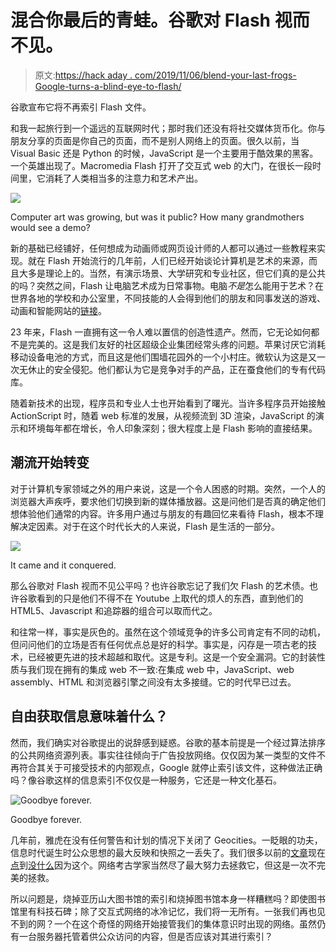 # 混合你最后的青蛙。谷歌对 Flash 视而不见。

> 原文:[https://hack aday . com/2019/11/06/blend-your-last-frogs-Google-turns-a-blind-eye-to-flash/](https://hackaday.com/2019/11/06/blend-your-last-frogs-google-turns-a-blind-eye-to-flash/)

谷歌宣布它将不再索引 Flash 文件。

和我一起旅行到一个遥远的互联网时代；那时我们还没有将社交媒体货币化。你与朋友分享的页面是你自己的页面，而不是别人网络上的页面。很久以前，当 Visual Basic 还是 Python 的时候，JavaScript 是一个主要用于酷效果的黑客。一个英雄出现了。Macromedia Flash 打开了交互式 web 的大门，在很长一段时间里，它消耗了人类相当多的注意力和艺术产出。

[![](../Images/3ae1716104c66461b01d69e902f69476.png)](https://hackaday.com/wp-content/uploads/2019/10/FC-SR-logo.jpg)

Computer art was growing, but was it public? How many grandmothers would see a demo?

新的基础已经铺好，任何想成为动画师或网页设计师的人都可以通过一些教程来实现。就在 Flash 开始流行的几年前，人们已经开始谈论计算机是艺术的来源，而且大多是理论上的。当然，有演示场景、大学研究和专业社区，但它们真的是公共的吗？突然之间，Flash 让电脑艺术成为日常事物。电脑*不是*怎么能用于艺术？在世界各地的学校和办公室里，不同技能的人会得到他们的朋友和同事发送的游戏、动画和智能网站的[链接](https://hackaday.com/2016/12/03/ask-hackaday-whats-your-favorite-internet-relic/)。

23 年来，Flash 一直拥有这一令人难以置信的创造性遗产。然而，它无论如何都不是完美的。这是我们友好的社区超级企业集团经常头疼的问题。苹果讨厌它消耗移动设备电池的方式，而且这是他们围墙花园外的一个小村庄。微软认为这是又一次无休止的安全侵犯。他们都认为它是竞争对手的产品，正在蚕食他们的专有代码库。

随着新技术的出现，程序员和专业人士也开始看到了曙光。当许多程序员开始接触 ActionScript 时，随着 web 标准的发展，从视频流到 3D 渲染，JavaScript 的演示和环境每年都在增长，令人印象深刻；很大程度上是 Flash 影响的直接结果。

## 潮流开始转变

对于计算机专家领域之外的用户来说，这是一个令人困惑的时期。突然，一个人的浏览器大声疾呼，要求他们切换到新的媒体播放器。这是问他们是否真的确定他们想体验他们通常的内容。许多用户通过与朋友的有趣回忆来看待 Flash，根本不理解决定因素。对于在这个时代长大的人来说，Flash 是生活的一部分。

[![](../Images/cb66eb7eec430ebf7395d9679c4375ed.png)](https://hackaday.com/wp-content/uploads/2019/10/HTML5_Shiny_Icon.png)

It came and it conquered.

那么谷歌对 Flash 视而不见公平吗？也许谷歌忘记了我们欠 Flash 的艺术债。也许谷歌看到的只是他们不得不在 Youtube 上取代的烦人的东西，直到他们的 HTML5、Javascript 和追踪器的组合可以取而代之。

和往常一样，事实是灰色的。虽然在这个领域竞争的许多公司肯定有不同的动机，但问问他们的立场是否有任何优点总是好的科学。事实是，闪存是一项古老的技术，已经被更先进的技术超越和取代。这是专利。这是一个安全漏洞。它的封装性质与我们现在拥有的集成 web 不一致:在集成 web 中，JavaScript、web assembly、HTML 和浏览器引擎之间没有太多接缝。它的时代早已过去。

## 自由获取信息意味着什么？

然而，我们确实对谷歌提出的说辞感到疑惑。谷歌的基本前提是一个经过算法排序的公共网络资源列表。事实往往倾向于广告投放网络。仅仅因为某一类型的文件不再符合其关于可接受技术的内部观点，Google 就停止索引该文件，这种做法正确吗？像谷歌这样的信息索引不仅仅是一种服务，它还是一种文化基石。

![Goodbye forever. ](../Images/788d2a17dfb5e4d8fd4c15c2dae6e602.png)

Goodbye forever.

几年前，雅虎在没有任何警告和计划的情况下关闭了 Geocities。一眨眼的功夫，信息时代诞生时公众思想的最大反映和快照之一丢失了。我们很多以前的[文章](https://hackaday.com/2007/01/28/rs-232-serial-laser-link/)现在[点](https://hackaday.com/2006/11/28/diy-electric-car-heater/)到[没什么](https://hackaday.com/2005/10/15/portable-electromechanical-slug-thrower/)因为这个。网络考古学家当然尽了最大努力去拯救它，但这是一次不完美的拯救。

所以问题是，烧掉亚历山大图书馆的索引和烧掉图书馆本身一样糟糕吗？即使图书馆里有科技石碑；除了交互式网络的冰冷记忆，我们将一无所有。一张我们再也见不到的网？一个在这个奇怪的网络开始接管我们的集体意识时出现的网络。虽然仍有一台服务器托管着供公众访问的内容，但是否应该对其进行索引？